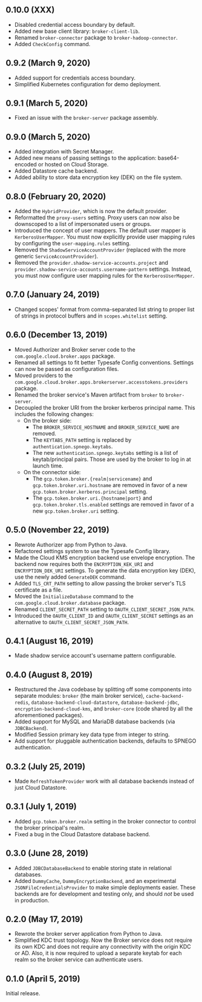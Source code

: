 ## 0.10.0 (XXX)

- Disabled credential access boundary by default.
- Added new base client library: `broker-client-lib`.
- Renamed `broker-connector` package to `broker-hadoop-connector`.
- Added `CheckConfig` command.

## 0.9.2 (March 9, 2020)

- Added support for credentials access boundary.
- Simplified Kubernetes configuration for demo deployment.

## 0.9.1 (March 5, 2020)

- Fixed an issue with the `broker-server` package assembly.

## 0.9.0 (March 5, 2020)

- Added integration with Secret Manager.
- Added new means of passing settings to the application: base64-encoded or hosted on Cloud Storage.
- Added Datastore cache backend.
- Added ability to store data encryption key (DEK) on the file system.

## 0.8.0 (February 20, 2020)

- Added the `HybridProvider`, which is now the default provider.
- Reformatted the `proxy-users` setting. Proxy users can now also be downscoped to a list of impersonated users or
  groups.
- Introduced the concept of user mappers. The default user mapper is `KerberosUserMapper`. You must now explicitly
  provide user mapping rules by configuring the `user-mapping.rules` setting.
- Removed the `ShadowServiceAccountProvider` (replaced with the more generic `ServiceAccountProvider`).
- Removed the `provider.shadow-service-accounts.project` and `provider.shadow-service-accounts.username-pattern`
  settings. Instead, you must now configure user mapping rules for the `KerberosUserMapper`.

## 0.7.0 (January 24, 2019)

- Changed scopes' format from comma-separated list string to proper list of strings in protocol buffers and in
  `scopes.whitelist` setting.

## 0.6.0 (December 13, 2019)

- Moved Authorizer and Broker server code to the `com.google.cloud.broker.apps` package. 
- Renamed all settings to fit better Typesafe Config conventions. Settings can now be passed as configuration files.
- Moved providers to the `com.google.cloud.broker.apps.brokerserver.accesstokens.providers` package.
- Renamed the broker service's Maven artifact from `broker` to `broker-server`.
- Decoupled the broker URI from the broker kerberos principal name. This includes the following changes:
  * On the broker side:
    - The `BROKER_SERVICE_HOSTNAME` and `BROKER_SERVICE_NAME` are removed.
    - The `KEYTABS_PATH` setting is replaced by `authentication.spnego.keytabs`.
    - The new `authentication.spnego.keytabs` setting is a list of keytab/principal pairs. Those are used by the broker
      to log in at launch time.
  * On the connector side:
    - The `gcp.token.broker.{realm|servicename}` and `gcp.token.broker.uri.hostname` are removed in favor of a
      new `gcp.token.broker.kerberos.principal` setting.
    - The `gcp.token.broker.uri.{hostname|port}` and `gcp.token.broker.tls.enabled` settings are removed in
      favor of a new `gcp.token.broker.uri` setting.

## 0.5.0 (November 22, 2019)

- Rewrote Authorizer app from Python to Java.
- Refactored settings system to use the Typesafe Config library.
- Made the Cloud KMS encryption backend use envelope encryption. The backend now requires
  both the `ENCRYPTION_KEK_URI` and `ENCRYPTION_DEK_URI` settings. To generate the data
  encryption key (DEK), use the newly added `GenerateDEK` command.
- Added `TLS_CRT_PATH` setting to allow passing the broker server's TLS certificate as a file.
- Moved the `InitializeDatabase` command to the `com.google.cloud.broker.database` package.
- Renamed `CLIENT_SECRET_PATH` setting to `OAUTH_CLIENT_SECRET_JSON_PATH`.
- Introduced the `OAUTH_CLIENT_ID` and `OAUTH_CLIENT_SECRET` settings as an alternative
  to `OAUTH_CLIENT_SECRET_JSON_PATH`.


## 0.4.1 (August 16, 2019)

- Made shadow service account's username pattern configurable.

## 0.4.0 (August 8, 2019)

- Restructured the Java codebase by splitting off some components into separate modules:
  `broker` (the main broker service), `cache-backend-redis`, `database-backend-cloud-datastore`,
  `database-backend-jdbc`, `encryption-backend-cloud-kms`, and `broker-core` (code shared by all the
  aforementioned packages).
- Added support for MySQL and MariaDB database backends (via `JDBCBackend`).
- Modified Session primary key data type from integer to string.
- Add support for pluggable authentication backends, defaults to SPNEGO authentication.

## 0.3.2 (July 25, 2019)

- Made `RefreshTokenProvider` work with all database backends instead of just Cloud Datastore.

## 0.3.1 (July 1, 2019)

- Added `gcp.token.broker.realm` setting in the broker connector to control
  the broker principal's realm.
- Fixed a bug in the Cloud Datastore database backend.

## 0.3.0 (June 28, 2019)

- Added `JDBCDatabaseBackend` to enable storing state in relational databases.
- Added `DummyCache`, `DummyEncryptionBackend`, and an experimental
  `JSONFileCredentialsProvider` to make simple deployments easier.
  These backends are for development and testing only, and should *not*
  be used in production.

## 0.2.0 (May 17, 2019)

- Rewrote the broker server application from Python to Java.
- Simplified KDC trust topology. Now the Broker service does not
  require its own KDC and does not require any connectivity with the
  origin KDC or AD. Also, it is now required to upload a separate
  keytab for each realm so the broker service can authenticate users.

## 0.1.0 (April 5, 2019)

Initial release.
